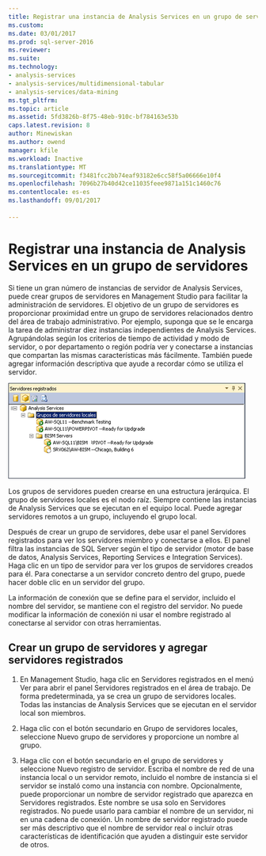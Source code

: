 ```yaml
---
title: Registrar una instancia de Analysis Services en un grupo de servidores | Documentos de Microsoft
ms.custom: 
ms.date: 03/01/2017
ms.prod: sql-server-2016
ms.reviewer: 
ms.suite: 
ms.technology:
- analysis-services
- analysis-services/multidimensional-tabular
- analysis-services/data-mining
ms.tgt_pltfrm: 
ms.topic: article
ms.assetid: 5fd3826b-8f75-48eb-910c-bf784163e53b
caps.latest.revision: 8
author: Minewiskan
ms.author: owend
manager: kfile
ms.workload: Inactive
ms.translationtype: MT
ms.sourcegitcommit: f3481fcc2bb74eaf93182e6cc58f5a06666e10f4
ms.openlocfilehash: 7096b27b40d42ce11035feee9871a151c1460c76
ms.contentlocale: es-es
ms.lasthandoff: 09/01/2017

---
```

# <a name="register-an-analysis-services-instance-in-a-server-group"></a>Registrar una instancia de Analysis Services en un grupo de servidores
  Si tiene un gran número de instancias de servidor de Analysis Services, puede crear grupos de servidores en Management Studio para facilitar la administración de servidores. El objetivo de un grupo de servidores es proporcionar proximidad entre un grupo de servidores relacionados dentro del área de trabajo administrativo. Por ejemplo, suponga que se le encarga la tarea de administrar diez instancias independientes de Analysis Services. Agrupándolas según los criterios de tiempo de actividad y modo de servidor, o por departamento o región podría ver y conectarse a instancias que compartan las mismas características más fácilmente. También puede agregar información descriptiva que ayude a recordar cómo se utiliza el servidor.  
  
 ![Panel de servidor registrado con servidores miembro](../../analysis-services/instances/media/ssas-ssms-registerserver.gif "panel servidores registrados con servidores miembro")  
  
 Los grupos de servidores pueden crearse en una estructura jerárquica. El grupo de servidores locales es el nodo raíz. Siempre contiene las instancias de Analysis Services que se ejecutan en el equipo local. Puede agregar servidores remotos a un grupo, incluyendo el grupo local.  
  
 Después de crear un grupo de servidores, debe usar el panel Servidores registrados para ver los servidores miembro y conectarse a ellos. El panel filtra las instancias de SQL Server según el tipo de servidor (motor de base de datos, Analysis Services, Reporting Services e Integration Services). Haga clic en un tipo de servidor para ver los grupos de servidores creados para él. Para conectarse a un servidor concreto dentro del grupo, puede hacer doble clic en un servidor del grupo.  
  
 La información de conexión que se define para el servidor, incluido el nombre del servidor, se mantiene con el registro del servidor. No puede modificar la información de conexión ni usar el nombre registrado al conectarse al servidor con otras herramientas.  
  
## <a name="create-a-server-group-and-add-registered-servers"></a>Crear un grupo de servidores y agregar servidores registrados  
  
1.  En Management Studio, haga clic en Servidores registrados en el menú Ver para abrir el panel Servidores registrados en el área de trabajo. De forma predeterminada, ya se crea un grupo de servidores locales. Todas las instancias de Analysis Services que se ejecutan en el servidor local son miembros.  
  
2.  Haga clic con el botón secundario en Grupo de servidores locales, seleccione Nuevo grupo de servidores y proporcione un nombre al grupo.  
  
3.  Haga clic con el botón secundario en el grupo de servidores y seleccione Nuevo registro de servidor. Escriba el nombre de red de una instancia local o un servidor remoto, incluido el nombre de instancia si el servidor se instaló como una instancia con nombre. Opcionalmente, puede proporcionar un nombre de servidor registrado que aparezca en Servidores registrados. Este nombre se usa solo en Servidores registrados. No puede usarlo para cambiar el nombre de un servidor, ni en una cadena de conexión. Un nombre de servidor registrado puede ser más descriptivo que el nombre de servidor real o incluir otras características de identificación que ayuden a distinguir este servidor de otros.  
  
  

